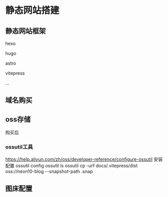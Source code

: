 # 静态网站搭建

## 静态网站框架

hexo

hugo

astro

vitepress

...
## 域名购买

## oss存储
购买后
### ossutil工具
https://help.aliyun.com/zh/oss/developer-reference/configure-ossutil
安装
配置
ossutil config
ossutil ls
ossutil cp -urf docs/.vitepress/dist oss://neon10-blog --snapshot-path .snap

## 图床配置
